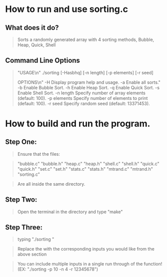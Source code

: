 How to run and use sorting.c
================================


What does it do?
----------------
> Sorts a randomly generated array with 4 sorting methods, Bubble, Heap, Quick, Shell
> 


Command Line Options
--------------------
> 
>"USAGE\n"
>./sorting [-Hasbhq] [-n length] [-p elements] [-r seed]
>
>OPTIONS\n"
>	-H              Display program help and usage.
>	-a              Enable all sorts."
>	-b              Enable Bubble Sort.
>	-h              Enable Heap Sort.
>	-q              Enable Quick Sort.
>	-s              Enable Shell Sort.
>	-n length       Specify number of array elements (default: 100).
>	-p elements     Specify number of elements to print (default: 100).
>	-r seed         Specify random seed (default: 13371453).


How to build and run the program.
=================================

Step One:
---------
> Ensure that the files:

> "bubble.c"
> "bubble.h"
> "heap.c"
> "heap.h"
> "shell.c"
> "shell.h"
> "quick.c"
> "quick.h"
> "set.c"
> "set.h"
> "stats.c"
> "stats.h"
> "mtrand.c"
> "mtrand.h"
> "sorting.c"
>

> Are all inside the same directory.
>
Step Two:
---------
> Open the terminal in the directory and type "make"
>
Step Three:
-----------
> typing "./sorting <args>"

> Replace the <args> with the corresponding inputs you would like from the above section

> You can include multiple inputs in a single run through of the function! (EX: "./sorting -p 10 -n 4 -r 12345678")
